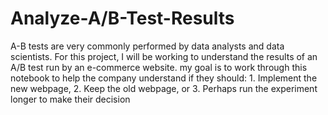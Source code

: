 # Analyze-A/B-Test-Results
A-B tests are very commonly performed by data analysts and data scientists. For this project, I will be working to understand the results of an A/B test run by an e-commerce website. my goal is to work through this notebook to help the company understand if they should: 1. Implement the new webpage, 2. Keep the old webpage, or 3. Perhaps run the experiment longer to make their decision
